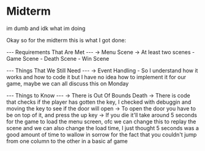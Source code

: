 # Midterm
im dumb and idk what im doing

Okay so for the midterm this is what I got done:

--- Requirements That Are Met ---
   -> Menu Scene
   -> At least two scenes
       - Game Scene
       - Death Scene
       - Win Scene
      
--- Things That We Still Need ---
   -> Event Handling
        - So I understand how it works and how to code it but I have no idea how to implement it for our game, maybe we can all discuss this on Monday
        
        
--- Things to Know ---
   -> There is Out Of Bounds Death
   -> There is code that checks if the player has gotten the key, I checked with debuggin and moving the key to see if the door will open
   -> To open the door you have to be on top of it, and press the up key 
   -> If you die it'll take around 5 seconds for the game to load the menu screen, ofc we can change this to replay the scene and we can also change the load time, I just thought 5 seconds was a good amount of time to wallow in sorrow for the fact that you couldn't jump from one column to the other in a basic af game
